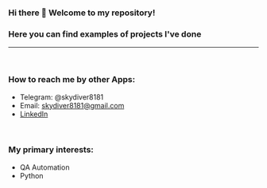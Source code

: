 ### Hi there 👋  Welcome to my repository!
### Here you can find examples of projects I've done

___
<br>

### How to reach me by other Apps:                                                            
- Telegram: @skydiver8181                                                                 
- Email: skydiver8181@gmail.com                                                           
- [LinkedIn](https://www.linkedin.com/feed/)     
<br>

### My primary interests:
- QA Automation
- Python

<!--
**skydiver8181/skydiver8181** is a ✨ _special_ ✨ repository because its `README.md` (this file) appears on your GitHub profile.

Here are some ideas to get you started:

- 🔭 I’m currently working on ...
- 🌱 I’m currently learning ...
- 👯 I’m looking to collaborate on ...
- 🤔 I’m looking for help with ...
- 💬 Ask me about ...
- 📫 How to reach me: ...
- 😄 Pronouns: ...
- ⚡ Fun fact: ...
-->
